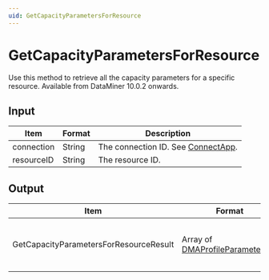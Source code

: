 ```yaml
---
uid: GetCapacityParametersForResource
---
```


# GetCapacityParametersForResource

Use this method to retrieve all the capacity parameters for a specific resource. Available from DataMiner 10.0.2 onwards.

## Input

| Item       | Format | Description                                          |
|------------|--------|------------------------------------------------------|
| connection | String | The connection ID. See [ConnectApp](xref:ConnectApp). |
| resourceID | String | The resource ID.                                     |

## Output

| Item                                    | Format                            | Description                                         |
|-----------------------------------------|-----------------------------------|-----------------------------------------------------|
| GetCapacityParametersForResourceResult | Array of [DMAProfileParameterLite](xref:DMAProfileParameterLite) | The ID and name of each of the capacity parameters. |
